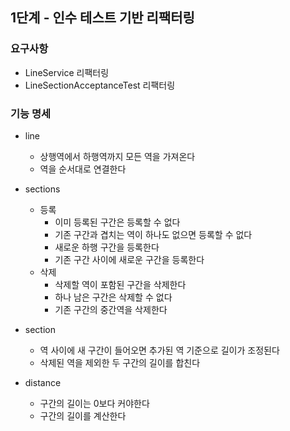 ## 1단계 - 인수 테스트 기반 리팩터링

### 요구사항
* LineService 리팩터링
* LineSectionAcceptanceTest 리팩터링

### 기능 명세
* line
    *  상행역에서 하행역까지 모든 역을 가져온다
    * 역을 순서대로 연결한다
    
* sections
    * 등록
        * 이미 등록된 구간은 등록할 수 없다
        * 기존 구간과 겹치는 역이 하나도 없으면 등록할 수 없다
        * 새로운 하행 구간을 등록한다
        * 기존 구간 사이에 새로운 구간을 등록한다
    * 삭제
        * 삭제할 역이 포함된 구간을 삭제한다
        * 하나 남은 구간은 삭제할 수 없다
        * 기존 구간의 중간역을 삭제한다      
    
* section
    * 역 사이에 새 구간이 들어오면 추가된 역 기준으로 길이가 조정된다
    * 삭제된 역을 제외한 두 구간의 길이를 합친다
        
* distance
    * 구간의 길이는 0보다 커야한다
    * 구간의 길이를 계산한다





   
